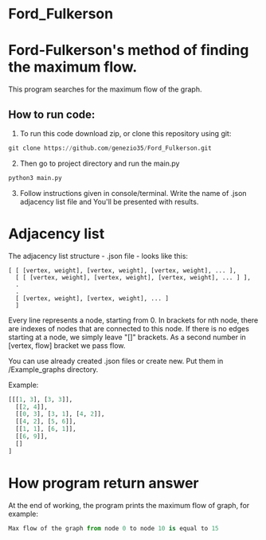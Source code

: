 # Ford_Fulkerson
# Ford-Fulkerson's method of finding the maximum flow.

This program searches for the maximum flow of the graph.

## How to run code:

1) To run this code download zip, or clone this repository using git:
```python
git clone https://github.com/genezio35/Ford_Fulkerson.git
```

2) Then go to project directory and run the main.py
```python
python3 main.py
```
3) Follow instructions given in console/terminal. Write the name of .json adjacency list file and You'll be presented with results.

# Adjacency list

The adjacency list structure - .json file - looks like this: 
```
[ [ [vertex, weight], [vertex, weight], [vertex, weight], ... ],
  [ [ [vertex, weight], [vertex, weight], [vertex, weight], ... ] ],
  .
  .
  [ [vertex, weight], [vertex, weight], ... ]
  ]
```
Every line represents a node, starting from 0. In brackets for nth node, 
there are indexes of nodes that are connected to this node.
If there is no edges starting at a node, we simply leave "[]" brackets. As a second number
in [vertex, flow] bracket we pass flow.

You can use already created .json files or create new. Put them in /Example_graphs directory.

Example:
```python
[[[1, 3], [3, 3]],
  [[2, 4]],
  [[0, 3], [3, 1], [4, 2]],
  [[4, 2], [5, 6]],
  [[1, 1], [6, 1]],
  [[6, 9]],
  []
]
```

# How program return answer
At the end of working, the program prints the maximum flow of graph, for example:
```python
Max flow of the graph from node 0 to node 10 is equal to 15 
```
